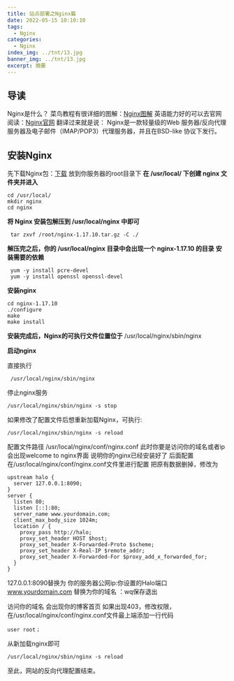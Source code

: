 ```yaml
---
title: 站点部署之Nginx篇
date: 2022-05-15 10:10:10
tags:
  - Nginx
categories:
  - Nginx
index_img: ../tnt/13.jpg
banner_img: ../tnt/13.jpg
excerpt: 摘要
---
```




## 导读
Nginx是什么？
菜鸟教程有很详细的图解：[Nginx图解](https://www.runoob.com/w3cnote/nginx-setup-intro.html)
英语能力好的可以去官网阅读：[Nginx官网](https://nginx.org/en/)
翻译过来就是说：
Nginx是一款轻量级的Web 服务器/反向代理服务器及电子邮件（IMAP/POP3）代理服务器，并且在BSD-like 协议下发行。
## 安装Nginx
先下载Nginx包：[下载](http://ultracode.cn:1111/#s/8umAf2qQ)
放到你服务器的root目录下
**在 /usr/local/ 下创建 nginx 文件夹并进入**
```
cd /usr/local/
mkdir nginx
cd nginx
```
**将 Nginx 安装包解压到 /usr/local/nginx 中即可**
```
 tar zxvf /root/nginx-1.17.10.tar.gz -C ./
```
**解压完之后，你的 /usr/local/nginx 目录中会出现一个 nginx-1.17.10 的目录**
**安装需要的依赖**
```
 yum -y install pcre-devel
 yum -y install openssl openssl-devel
```

**安装nginx**
```
cd nginx-1.17.10 
./configure
make 
make install
```
**安装完成后，Nginx的可执行文件位置位于**
/usr/local/nginx/sbin/nginx

**启动nginx**

直接执行

```
 /usr/local/nginx/sbin/nginx
```
停止nginx服务

```
/usr/local/nginx/sbin/nginx -s stop
```

如果修改了配置文件后想重新加载Nginx，可执行:

```
/usr/local/nginx/sbin/nginx -s reload
```

配置文件路径
/usr/local/nginx/conf/nginx.conf
此时你要是访问你的域名或者ip会出现welcome to nginx界面 说明你的nginx已经安装好了
后面配置在/usr/local/nginx/conf/nginx.conf文件里进行配置
把原有数据删掉，修改为
```
upstream halo {
  server 127.0.0.1:8090;
}
server {
  listen 80;
  listen [::]:80;
  server_name www.yourdomain.com;
  client_max_body_size 1024m;
  location / {
    proxy_pass http://halo;
    proxy_set_header HOST $host;
    proxy_set_header X-Forwarded-Proto $scheme;
    proxy_set_header X-Real-IP $remote_addr;
    proxy_set_header X-Forwarded-For $proxy_add_x_forwarded_for;
  }
}
```
127.0.0.1:8090替换为  你的服务器公网ip:你设置的Halo端口
www.yourdomain.com  替换为你的域名
：wq保存退出

访问你的域名 会出现你的博客首页
如果出现403，修改权限，在/usr/local/nginx/conf/nginx.conf文件最上端添加一行代码
```
user root；
```
从新加载nginx即可
```
/usr/local/nginx/sbin/nginx -s reload
```
至此，网站的反向代理配置结束。
